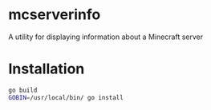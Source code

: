 # mcserverinfo
A utility for displaying information about a Minecraft server

# Installation

```bash
go build
GOBIN=/usr/local/bin/ go install
```